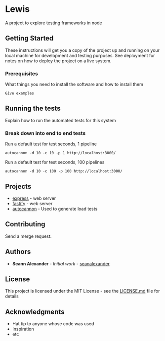 # Lewis

A project to explore testing frameworks in node

## Getting Started

These instructions will get you a copy of the project up and running on your local machine for development and testing purposes. See deployment for notes on how to deploy the project on a live system.

### Prerequisites

What things you need to install the software and how to install them

```
Give examples
```

## Running the tests

Explain how to run the automated tests for this system

### Break down into end to end tests

Run a default test for test seconds, 1 pipeline


```
autocannon -d 10 -c 10 -p 1 http://localhost:3000/
```


Run a default test for test seconds, 100 pipelines
```
autocannon -d 10 -c 100 -p 100 http://localhost:3000/
```

## Projects

* [express](https://expressjs.com/) - web server
* [fastify](https://www.fastify.io/) - web server
* [autocannon](https://github.com/mcollina/autocannon) - Used to generate load tests

## Contributing

Send a merge request.

## Authors

* **Seann Alexander** - *Initial work* - [seanalexander](https://github.com/seanalexander)

## License

This project is licensed under the MIT License - see the [LICENSE.md](LICENSE.md) file for details

## Acknowledgments

* Hat tip to anyone whose code was used
* Inspiration
* etc
